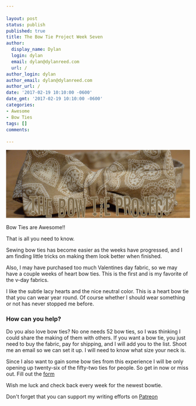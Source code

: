 ```yaml
---

layout: post
status: publish
published: true
title: The Bow Tie Project Week Seven
author:
  display_name: Dylan
  login: dylan
  email: dylan@dylanreed.com
  url: /
author_login: dylan
author_email: dylan@dylanreed.com
author_url: /
date: '2017-02-19 10:10:00 -0600'
date_gmt: '2017-02-19 10:10:00 -0600'
categories:
- Awesome
- Bow Ties
tags: []
comments:

---
```


![Lacey Bow Tie](https://raw.githubusercontent.com/dylanreed/dylan.blog/gh-pages/images/bow-tie/Bowtie-week-7.jpg)

Bow Ties are Awesome!!

That is all you need to know.

Sewing bow ties has become easier as the weeks have progressed, and I am finding little tricks on making them look better when finished. 

Also, I may have purchased too much Valentines day fabric, so we may have a couple weeks of heart bow ties. This is the first and is my favorite of the v-day fabrics. 

I like the subtle lacy hearts and the nice neutral color. This is a heart bow tie that you can wear year round. Of course whether I should wear something or not has never stopped me before. 

<h3>How can you help?</h3>

Do you also love bow ties? No one needs 52 bow ties, so I was thinking I could share the making of them with others. If you want a bow tie, you just need to buy the fabric, pay for shipping,  and I will add you to the list. Shoot me an email so we can set it up. I will need to know what size your neck is. 

Since I also want to gain some bow ties from this experience I will be only opening up twenty-six of the fifty-two ties for people. So get in now or miss out. Fill out the [form](http://dylan.la/2j1ogU3)

Wish me luck and check back every week for the newest bowtie.

Don't forget that you can support my writing efforts on [Patreon](https://www.patreon.com/dylanreed)





